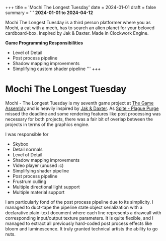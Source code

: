 +++
title = 'Mochi The Longest Tuesday'
date = 2024-01-01
draft = false
summary = '''
**2024-01-01 to 2024-04-12**

Mochi The Longest Tuesday is a third person platformer where you as Mochi, a cat with a mech, has to search an alien planet for your beloved cardboard-box. Inspired by Jak & Daxter. Made in Clockwork Engine.

**Game Programming Responsibilities**
  *  Level of Detail
  *  Post process pipeline
  *  Shadow mapping improvements
  *  Simplifying custom shader pipeline
'''
+++
# Mochi The Longest Tuesday
Mochi - The Longest Tuesday is my seventh game project at [The Game Assembly](https://thegameassembly.com) and is 
heavily inspired by [Jak & Daxter](https://en.wikipedia.org/wiki/Jak_and_Daxter). As [Spite - Plague Purge](../spite-plague-purge/)
missed the deadline and some rendering features like post processing was necessary for both projects, there was a fair
bit of overlap between the projects in terms of the graphics engine.

I was responsible for
* Skybox
* Detail normals
* Level of Detail
* Shadow mapping improvements
* Video player (unused :c)
* Simplifying shader pipeline
* Post process pipeline
* Frustrum culling
* Multiple directional light support
* Multiple material support

I am particularly fond of the post process pipeline due to its simplicity. I managed to duct-tape the pipeline state object serialization
with a declarative plain-text document where each line represents a drawcall with corresponding input/output texture parameters. It is
quite flexible, and I managed to extract all previously hard-coded post process effects like bloom and luminescence. It truly granted
technical artists the ability to go nuts.